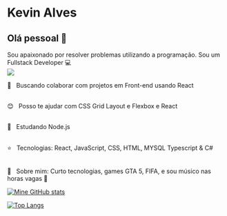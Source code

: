 # Kevin Alves
## Olá pessoal 👋
Sou apaixonado por resolver problemas utilizando a programação.
Sou um Fullstack Developer :computer: <br />
![](https://komarev.com/ghpvc/?username=KevinAlvss)

 :blue_heart: &nbsp; Buscando colaborar com projetos em Front-end usando React
 
 <br/> :blush: &nbsp; Posso te ajudar com CSS Grid Layout e Flexbox e React 
 
 <br/> 📖 &nbsp; Estudando Node.js
 
 <br/> :star: &nbsp; Tecnologias: React, JavaScript, CSS, HTML, MYSQL Typescript & C#
 
 <br/> 💬  &nbsp; Sobre mim: Curto tecnologias, games GTA 5, FIFA, e sou músico nas horas vagas :guitar:

[![Mine GitHub stats](https://github-readme-stats.vercel.app/api?username=KevinAlvss&theme=tokyonight&show_icons=true&hide=issues,prs)](https://github.com/anuraghazra/github-readme-stats)

[![Top Langs](https://github-readme-stats.vercel.app/api/top-langs/?username=KevinAlvss&theme=tokyonight)](https://github.com/anuraghazra/github-readme-stats)
